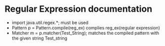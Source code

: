 # Regular Expression documentation

+ import java.util.regex.*; must be used
+ Pattern p = Pattern.compile(reg_ex) complies reg_ex(regular expression)
+ Matcher m = p.matcher(Test_String); matches the compiled pattern with the given string Test_string